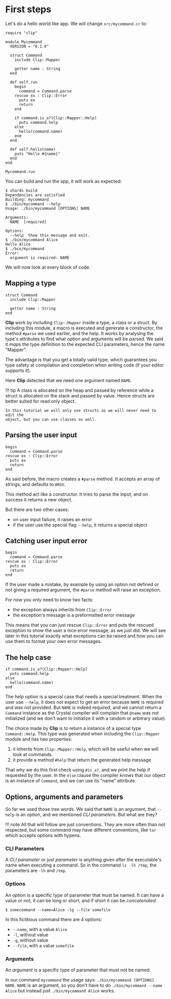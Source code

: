 # First steps

Let's do a hello world like app. We will change `src/mycommand.cr` to:

```Crystal hl_lines="1 6-10 13-18 20-24"
require "clip"

module Mycommand
  VERSION = "0.1.0"

  struct Command
    include Clip::Mapper

    getter name : String
  end

  def self.run
    begin
      command = Command.parse
    rescue ex : Clip::Error
      puts ex
      return
    end

    if command.is_a?(Clip::Mapper::Help)
      puts command.help
    else
      hello(command.name)
    end
  end

  def self.hello(name)
    puts "Hello #{name}"
  end
end

Mycommand.run
```

You can build and run the app, it will work as expected:
```console
$ shards build
Dependencies are satisfied
Building: mycommand
$ ./bin/mycommand --help
Usage: ./bin/mycommand [OPTIONS] NAME

Arguments:
  NAME  [required]

Options:
  --help  Show this message and exit.
$ ./bin/mycommand Alice
Hello Alice
$ ./bin/mycommand 
Error:
  argument is required: NAME
```

We will now look at every block of code.

## Mapping a type

```Crystal hl_lines="2"
struct Command
  include Clip::Mapper

  getter name : String
end
```

**Clip** work by including `Clip::Mapper` inside a type, a class or a struct.
By including this module, a macro is executed and generate a constructor, the method `#parse` we used earlier, and the help.
It works by analysing the type's attributes to find what option and arguments will be parsed.
We said it _maps_ the type definition to the expected CLI parameters, hence the name "Mapper".

The advantage is that you get a totally valid type, which guarantees you
type safety at compilation and completion when writing code (if your editor supports it). 

Here **Clip** detected that we need one argument named `NAME`.

!!! tip
    A class is allocated on the heap and passed by reference while a struct is allocated on the stack and passed by value.
    Hence structs are better suited for read only object.
    
    In this tutorial we will only use structs as we will never need to edit the
    object, but you can use classes as well.

## Parsing the user input

```Crystal hl_lines="2"
begin
  command = Command.parse
rescue ex : Clip::Error
  puts ex
  return
end
```

As said before, the macro creates a `#parse` method.
It accepts an array of strings, and defaults to `ARGV`.

This method act like a constructor.
It tries to parse the input, and on success it returns a new object.

But there are two other cases:

* on user input failure, it raises an error
* if the user use the special flag `--help`, it returns a special object

## Catching user input error

```Crystal hl_lines="3 4"
begin
  command = Command.parse
rescue ex : Clip::Error
  puts ex
  return
end
```

If the user made a mistake, by example by using an option not defined or not giving a required argument, the `#parse` method will raise an exception.

For now you only need to know two facts:

* the exception always inherits from `Clip::Error`
* the exception's message is a preformatted error message

This means that you can just rescue `Clip::Error` and puts the rescued exception to show the user a nice error message, as we just did.
We will see later in this tutorial exactly what exceptions can be raised and how you can use them to format your own error messages.

## The help case

```Crystal
if command.is_a?(Clip::Mapper::Help)
  puts command.help
else
  hello(command.name)
end
```

The help option is a special case that needs a special treatment.
When the user use `--help`, it does not expect to get an error because `NAME` is required and was not provided.
But `NAME` _is_ indeed required, and we cannot return a `Command` instance as the Crystal compiler will complain that `@name` was not initialized (and we don't want to initialize it with a random or arbitrary value).

The choice made by **Clip** is to return a instance of a special type `Command::Help`.
This type was generated when including the `Clip::Mapper` module and has two properties:

1. it inherits from `Clip::Mapper::Help`, which will be useful when we will look at commands
2. it provide a method `#help` that return the generated help message

That why we do this first check using `#is_a?`, and we print the help if requested by the user.
In the `else` clause the compiler knows that our object is an instance of `Command`, and we can use its "name" attribute.

## Options, arguments and parameters

So far we used those tree words.
We said that `NAME` is an argument, that `--help` is an option, and we mentioned _CLI parameters_. But what are they?

!!! note
    All that will follow are just conventions.
    They are more often than not respected, but some command may have different conventions, like `tar` which accepts options with hypens.

### CLI Parameters

A _CLI parameter_ or just _parameter_ is anything given after the executable's name when executing a command. So in the command `ls -lh /tmp`, the parameters are `-lh` and `/tmp`.

### Options

An _option_ is a specific type of parameter that must be named.
It can have a value or not, it can be long or short, and if short it can be _concatenated_.

```console
$ somecommand --name=Alice -lg --file somefile
```

In this fictitious command there are 4 options:

* `--name`, with a value `Alice`
* `-l`, without value
* `-g`, without value
* `--file`, with a value `somefile`

### Arguments

An _argument_ is a specific type of parameter that must not be named.

In our command `mycommand` the usage says: `./bin/mycommand [OPTIONS] NAME`. `NAME` is an argument, so you don't have to do `./bin/mycommand --name Alice` but instead just `./bin/mycommand Alice` works.
